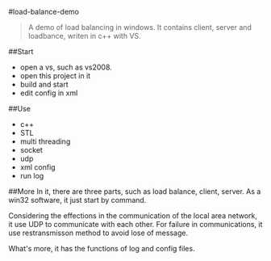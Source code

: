 #load-balance-demo
>A demo of load balancing in windows.
>It contains client, server and loadbance, writen in c++ with VS.

##Start
*  open a vs, such as vs2008.
*  open this project in it
*  build and start
*  edit config in xml

##Use
*  c++
*  STL
*  multi threading
*  socket
*  udp
*  xml config
*  run log


##More
  In it, there are three parts, such as load balance, client, server. As a win32 software, it just start by command.

  Considering the effections in the communication of the local area network, it use UDP to communicate with each other. For failure in communications, it use restransmisson method to avoid lose of message.

  What's more, it has the functions of log and config files.
